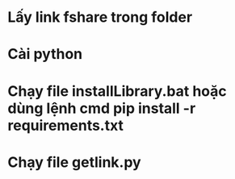 # Lấy link fshare trong folder

# Cài python

# Chạy file installLibrary.bat hoặc dùng lệnh cmd pip install -r requirements.txt

# Chạy file getlink.py